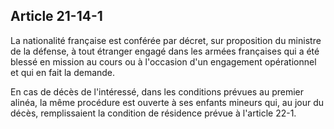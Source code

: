 Article 21-14-1
----
La nationalité française est conférée par décret, sur proposition du ministre de
la défense, à tout étranger engagé dans les armées françaises qui a été blessé
en mission au cours ou à l'occasion d'un engagement opérationnel et qui en fait
la demande.

En cas de décès de l'intéressé, dans les conditions prévues au premier alinéa,
la même procédure est ouverte à ses enfants mineurs qui, au jour du décès,
remplissaient la condition de résidence prévue à l'article 22-1.
